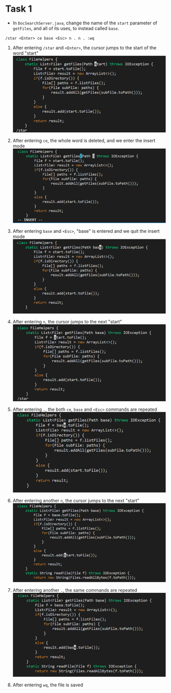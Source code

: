 # Task 1
* In `DocSearchServer.java`, change the name of the `start` parameter of `getFiles`, and all of its uses, to instead called `base`.

```
/star <Enter> ce base <Esc> n . n . :wq
```
1. After entering `/star` and `<Enter>`, the cursor jumps to the start of the word "start"
![Image](starEnter.png)

2. After entering `ce`, the whole word is deleted, and we enter the insert mode
![Image](ceInsert.png)

3. After entering `base` and `<Esc>`, "base" is entered and we quit the insert mode
![Image](baseEsc.png)

4. After entering `n`, the cursor jumps to the next "start"
![Image](nStar.png)

5. After entering `.`, the both `ce`, `base` and `<Esc>` commands are repeated
![Image](dot.png)

6. After entering another `n`, the cursor jumps to the next "start"
![Image](n2.png)

7. After entering another `.`, the same commands are repeated
![Image](dot2.png)

8. After entering `wq`, the file is saved
